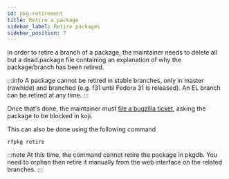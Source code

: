 ```yaml
---
id: pkg-retirement
title: Retire a package
sidebar_label: Retire packages
sidebar_position: 7
---
```



In order to retire a branch of a package, the maintainer needs to delete all but a dead.package file containing an explanation of why the package/branch has been retired.

:::info
A package cannot be retired in stable branches, only in master (rawhide) and branched (e.g. f31 until Fedora 31 is released). An EL branch can be retired at any time.
:::

Once that's done, the maintainer must [file a bugzilla ticket](https://bugzilla.rpmfusion.org/enter_bug.cgi?product=Infrastructure&component=Repo), asking the package to be blocked in koji.

This can also be done using the following command
```shell
rfpkg retire
```
:::note
At this time, the command cannot retire the package in pkgdb. You need to orphan then retire it manually from the web interface on the related branches.
:::
